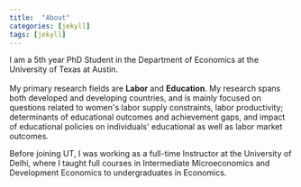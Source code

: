 ```yaml
---
title:  "About"
categories: [jekyll]
tags: [jekyll]
---
```

I am a 5th year PhD Student in the Department of Economics at the University of Texas at Austin. <br/> <br/>
My primary research fields are <strong>Labor</strong> and <strong>Education</strong>.  My research spans both developed and developing countries, and is mainly focused on questions related to women's labor supply constraints, labor productivity; determinants of educational outcomes and achievement gaps, and impact of educational policies on individuals' educational as well as labor market outcomes. 

Before joining UT, I was working as a full-time Instructor at the University of Delhi, where I taught full courses in <emph>Intermediate Microeconomics</emph> and <emph>Development Economics</emph> to undergraduates in Economics. 
